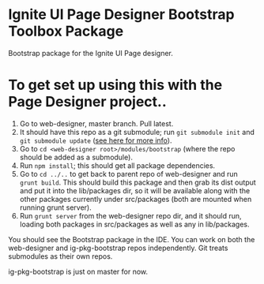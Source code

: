 Ignite UI Page Designer Bootstrap Toolbox Package
================

Bootstrap package for the Ignite UI Page designer.

# To get set up using this with the Page Designer project..

1. Go to web-designer, master branch. Pull latest.
2. It should have this repo as a git submodule; run `git submodule init` and `git submodule update` ([see here for more info](http://joncairns.com/2011/10/how-to-use-git-submodules/#cloning)).
3. Go to `cd <web-designer root>/modules/bootstrap` (where the repo should be added as a submodule).
4. Run `npm install`; this should get all package dependencies.
5. Go to `cd ../..` to get back to parent repo of web-designer and run `grunt build`.  This should build this package and then grab its dist output and put it into the lib/packages dir, so it will be available along with the other packages currently under src/packages (both are mounted when running grunt server).
6. Run `grunt server` from the web-designer repo dir, and it should run, loading both packages in src/packages as well as any in lib/packages.  

You should see the Bootstrap package in the IDE. You can work on both the web-designer and ig-pkg-bootstrap repos independently. Git treats submodules as their own repos. 

ig-pkg-bootstrap is just on master for now. 
